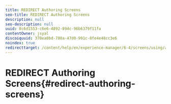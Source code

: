 ```yaml
---
title: REDIRECT Authoring Screens
seo-title: REDIRECT Authoring Screens
description: null
seo-description: null
uuid: 8c6d1553-c6e6-4892-894c-96b6379f11fa
contentOwner: jsyal
discoiquuid: 378ea0bd-780a-47d0-991c-8fe4e48cc3e6
noindex: true
redirecttarget: /content/help/en/experience-manager/6-4/screens/using/authoring-screens
---
```


# REDIRECT Authoring Screens{#redirect-authoring-screens}

